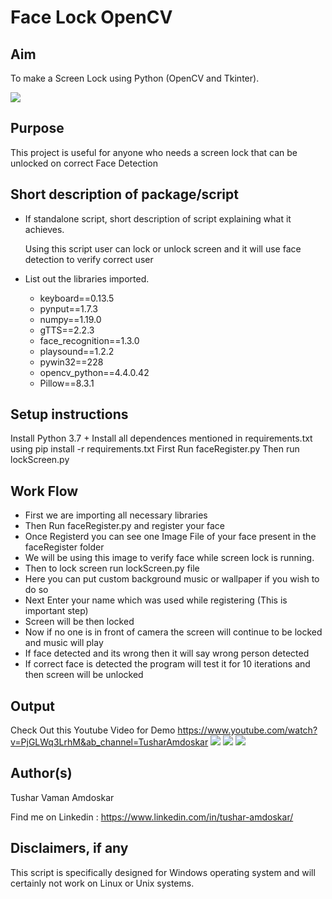# Face Lock OpenCV

## Aim 

To make a Screen Lock using Python (OpenCV and Tkinter).

![](https://github.com/TusharAMD/Awesome_Python_Scripts/blob/issue254/GUIScripts/Face%20Lock%20OpenCV/Images/ImagesForReadme/Head.png)


## Purpose

This project is useful for anyone who needs a screen lock that can be unlocked on correct Face Detection

## Short description of package/script

- If standalone script, short description of script explaining what it achieves.
  
  Using this script user can lock or unlock screen and it will use face detection to verify correct user

- List out the libraries imported.
    - keyboard==0.13.5
    - pynput==1.7.3
    - numpy==1.19.0
    - gTTS==2.2.3
    - face_recognition==1.3.0
    - playsound==1.2.2
    - pywin32==228
    - opencv_python==4.4.0.42
    - Pillow==8.3.1


## Setup instructions

Install Python 3.7 +
Install all dependences mentioned in requirements.txt using pip install -r requirements.txt
First Run faceRegister.py
Then run lockScreen.py


## Work Flow

- First we are importing all necessary libraries
- Then Run faceRegister.py and register your face
- Once Registerd you can see one Image File of your face present in the faceRegister folder
- We will be using this image to verify face while screen lock is running.
- Then to lock screen run lockScreen.py file
- Here you can put custom background music or wallpaper if you wish to do so
- Next Enter your name which was used while registering (This is important step)
- Screen will be then locked
- Now if no one is in front of camera the screen will continue to be locked and music will play
- If face detected and its wrong then it will say wrong person detected
- If correct face is detected the program will test it for 10 iterations and then screen will be unlocked

## Output

Check Out this Youtube Video for Demo https://www.youtube.com/watch?v=PjGLWq3LrhM&ab_channel=TusharAmdoskar
![](https://github.com/TusharAMD/Awesome_Python_Scripts/blob/issue254/GUIScripts/Face%20Lock%20OpenCV/Images/ImagesForReadme/Img1.png)
![](https://github.com/TusharAMD/Awesome_Python_Scripts/blob/issue254/GUIScripts/Face%20Lock%20OpenCV/Images/ImagesForReadme/Img2.png)
![](https://github.com/TusharAMD/Awesome_Python_Scripts/blob/issue254/GUIScripts/Face%20Lock%20OpenCV/Images/ImagesForReadme/Img3.png)

## Author(s)

Tushar Vaman Amdoskar

Find me on Linkedin : https://www.linkedin.com/in/tushar-amdoskar/

## Disclaimers, if any

This script is specifically designed for Windows operating system and will certainly not work on Linux or Unix systems. 
